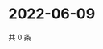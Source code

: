 # 2022-06-09

共 0 条

<!-- BEGIN WEIBO -->
<!-- 最后更新时间 Thu Jun 09 2022 05:11:22 GMT+0800 (China Standard Time) -->

<!-- END WEIBO -->
